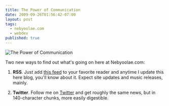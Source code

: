 ```yaml
---
title: The Power of Communication
date: 2009-09-26T01:56:42-07:00
layout: post
tags:
  - nebyoolae.com
  - webdev
published: true
---
```

<img src='http://nebyoolae.com/img/blog/twitter_rss.jpg' alt='The Power of Communication' />

Two new ways to find out what's going on here at Nebyoolae.com:

1) **RSS**. Just add [this feed](http://nebyoolae.com/feed.rss) to your favorite reader and anytime I update this here blog, you'll know about it. Expect site updates and music releases, mainly.

2) **Twitter**. Follow me on [Twitter](http://twitter.com/nebyoomuz) and get roughly the same news, but in 140-character chunks, more easily digestible.

<!--more-->
